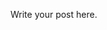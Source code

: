 <!--
.. title: Experience with Realm Cocoa
.. slug: experience-with-realm-cocoa
.. date: 2015-01-13 17:11:27 UTC+05:00
.. tags: draft, iOS, Programming
.. link:
.. description:
.. type: text
-->

Write your post here.
